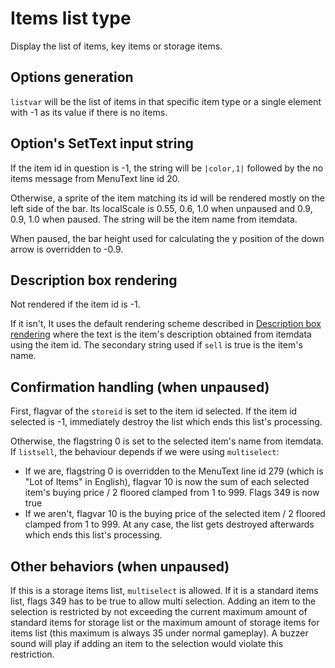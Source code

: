 # Items list type

Display the list of items, key items or storage items.

## Options generation

`listvar` will be the list of items in that specific item type or a single element with -1 as its value if there is no items.

## Option's SetText input string

If the item id in question is -1, the string will be `|color,1|` followed by the no items message from MenuText line id 20.

Otherwise, a sprite of the item matching its id will be rendered mostly on the left side of the bar. Its localScale is 0.55, 0.6, 1.0 when unpaused and 0.9, 0.9, 1.0 when paused. The string will be the item name from itemdata.

When paused, the bar height used for calculating the y position of the down arrow is overridden to -0.9.

## Description box rendering

Not rendered if the item id is -1.

If it isn't, It uses the default rendering scheme described in [Description box rendering](../ShowItemList%20Life%20Cycle/Description%20box%20rendering.md) where the text is the item's description obtained from itemdata using the item id. The secondary string used if `sell` is true is the item's name.

## Confirmation handling (when unpaused)

First, flagvar of the `storeid` is set to the item id selected. If the item id selected is -1, immediately destroy the list which ends this list's processing.

Otherwise, the flagstring 0 is set to the selected item's name from itemdata. If `listsell`, the behaviour depends if we were using `multiselect`:

* If we are, flagstring 0 is overridden to the MenuText line id 279 (which is "Lot of Items" in English), flagvar 10 is now the sum of each selected item's buying price / 2 floored clamped from 1 to 999. Flags 349 is now true
* If we aren't, flagvar 10 is the buying price of the selected item / 2 floored clamped from 1 to 999.
  At any case, the list gets destroyed afterwards which ends this list's processing.

## Other behaviors (when unpaused)

If this is a storage items list, `multiselect` is allowed. If it is a standard items list, flags 349 has to be true to allow multi selection. Adding an item to the selection is restricted by not exceeding the current maximum amount of standard items for storage list or the maximum amount of storage items for items list (this maximum is always 35 under normal gameplay). A buzzer sound will play if adding an item to the selection would violate this restriction.
